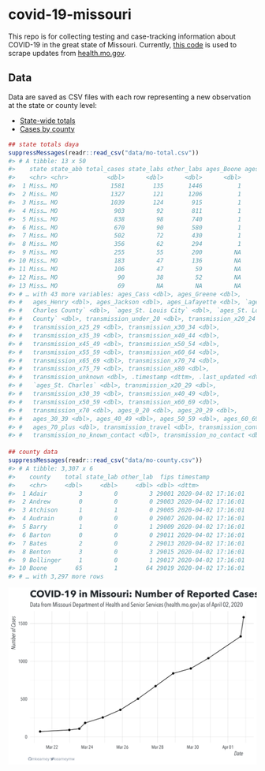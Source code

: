 
<!-- README.md is generated from README.Rmd. Please edit that file -->

# covid-19-missouri

<!-- badges: start -->

<!-- badges: end -->

This repo is for collecting testing and case-tracking information about
COVID-19 in the great state of Missouri. Currently, [this
code](R/scrape.R) is used to scrape updates from
[health.mo.gov](https://health.mo.gov).

## Data

Data are saved as CSV files with each row representing a new observation
at the state or county level:

  - [State-wide totals](data/mo-total.csv)
  - [Cases by county](data/mo-county.csv)

<!-- end list -->

``` r
## state totals daya
suppressMessages(readr::read_csv("data/mo-total.csv"))
#> # A tibble: 13 x 50
#>    state state_abb total_cases state_labs other_labs ages_Boone ages_Camden
#>    <chr> <chr>           <dbl>      <dbl>      <dbl>      <dbl>       <dbl>
#>  1 Miss… MO               1581        135       1446          1           1
#>  2 Miss… MO               1327        121       1206          1           1
#>  3 Miss… MO               1039        124        915          1           1
#>  4 Miss… MO                903         92        811          1           1
#>  5 Miss… MO                838         98        740          1           1
#>  6 Miss… MO                670         90        580          1          NA
#>  7 Miss… MO                502         72        430          1          NA
#>  8 Miss… MO                356         62        294          1          NA
#>  9 Miss… MO                255         55        200         NA          NA
#> 10 Miss… MO                183         47        136         NA          NA
#> 11 Miss… MO                106         47         59         NA          NA
#> 12 Miss… MO                 90         38         52         NA          NA
#> 13 Miss… MO                 69         NA         NA         NA          NA
#> # … with 43 more variables: ages_Cass <dbl>, ages_Greene <dbl>,
#> #   ages_Henry <dbl>, ages_Jackson <dbl>, ages_Lafayette <dbl>, `ages_St.
#> #   Charles County` <dbl>, `ages_St. Louis City` <dbl>, `ages_St. Louis
#> #   County` <dbl>, transmission_under_20 <dbl>, transmission_x20_24 <dbl>,
#> #   transmission_x25_29 <dbl>, transmission_x30_34 <dbl>,
#> #   transmission_x35_39 <dbl>, transmission_x40_44 <dbl>,
#> #   transmission_x45_49 <dbl>, transmission_x50_54 <dbl>,
#> #   transmission_x55_59 <dbl>, transmission_x60_64 <dbl>,
#> #   transmission_x65_69 <dbl>, transmission_x70_74 <dbl>,
#> #   transmission_x75_79 <dbl>, transmission_x80 <dbl>,
#> #   transmission_unknown <dbl>, .timestamp <dttm>, .last_updated <dttm>,
#> #   `ages_St. Charles` <dbl>, transmission_x20_29 <dbl>,
#> #   transmission_x30_39 <dbl>, transmission_x40_49 <dbl>,
#> #   transmission_x50_59 <dbl>, transmission_x60_69 <dbl>,
#> #   transmission_x70 <dbl>, ages_0_20 <dbl>, ages_20_29 <dbl>,
#> #   ages_30_39 <dbl>, ages_40_49 <dbl>, ages_50_59 <dbl>, ages_60_69 <dbl>,
#> #   ages_70_plus <dbl>, transmission_travel <dbl>, transmission_contact <dbl>,
#> #   transmission_no_known_contact <dbl>, transmission_no_contact <dbl>

## county data
suppressMessages(readr::read_csv("data/mo-county.csv"))
#> # A tibble: 3,307 x 6
#>    county    total state_lab other_lab  fips timestamp          
#>    <chr>     <dbl>     <dbl>     <dbl> <dbl> <dttm>             
#>  1 Adair         3         0         3 29001 2020-04-02 17:16:01
#>  2 Andrew        0         0         0 29003 2020-04-02 17:16:01
#>  3 Atchison      1         1         0 29005 2020-04-02 17:16:01
#>  4 Audrain       0         0         0 29007 2020-04-02 17:16:01
#>  5 Barry         1         0         1 29009 2020-04-02 17:16:01
#>  6 Barton        0         0         0 29011 2020-04-02 17:16:01
#>  7 Bates         2         0         2 29013 2020-04-02 17:16:01
#>  8 Benton        3         0         3 29015 2020-04-02 17:16:01
#>  9 Bollinger     1         0         1 29017 2020-04-02 17:16:01
#> 10 Boone        65         1        64 29019 2020-04-02 17:16:01
#> # … with 3,297 more rows
```

![](img/timeseries.png)
